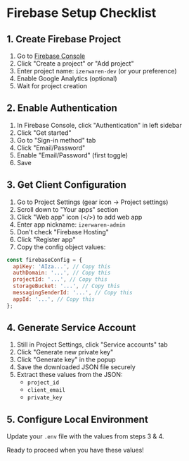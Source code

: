 # Firebase Setup Checklist

## 1. Create Firebase Project

1. Go to [Firebase Console](https://console.firebase.google.com/)
2. Click "Create a project" or "Add project"
3. Enter project name: `izerwaren-dev` (or your preference)
4. Enable Google Analytics (optional)
5. Wait for project creation

## 2. Enable Authentication

1. In Firebase Console, click "Authentication" in left sidebar
2. Click "Get started"
3. Go to "Sign-in method" tab
4. Click "Email/Password"
5. Enable "Email/Password" (first toggle)
6. Save

## 3. Get Client Configuration

1. Go to Project Settings (gear icon → Project settings)
2. Scroll down to "Your apps" section
3. Click "Web app" icon (</>) to add web app
4. Enter app nickname: `izerwaren-admin`
5. Don't check "Firebase Hosting"
6. Click "Register app"
7. Copy the config object values:

```javascript
const firebaseConfig = {
  apiKey: 'AIza...', // Copy this
  authDomain: '...', // Copy this
  projectId: '...', // Copy this
  storageBucket: '...', // Copy this
  messagingSenderId: '...', // Copy this
  appId: '...', // Copy this
};
```

## 4. Generate Service Account

1. Still in Project Settings, click "Service accounts" tab
2. Click "Generate new private key"
3. Click "Generate key" in the popup
4. Save the downloaded JSON file securely
5. Extract these values from the JSON:
   - `project_id`
   - `client_email`
   - `private_key`

## 5. Configure Local Environment

Update your `.env` file with the values from steps 3 & 4.

Ready to proceed when you have these values!
